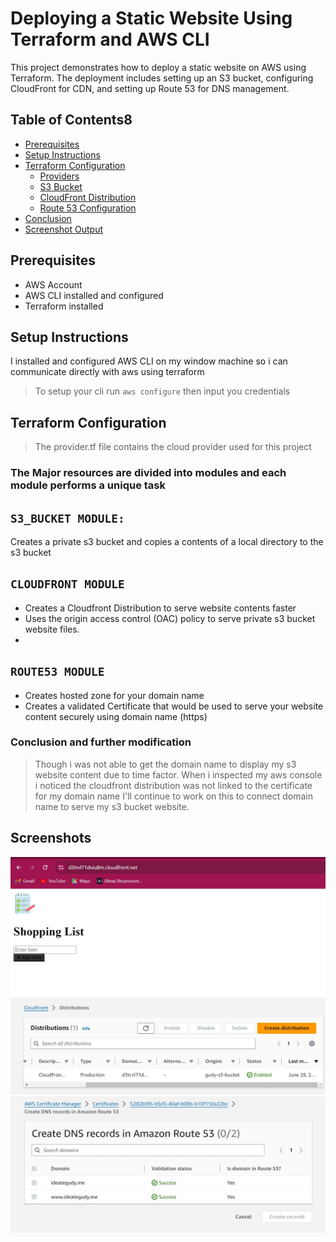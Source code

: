 # Deploying a Static Website Using Terraform and AWS CLI

This project demonstrates how to deploy a static website on AWS using Terraform. The deployment includes setting up an S3 bucket, configuring CloudFront for CDN, and setting up Route 53 for DNS management.

## Table of Contents8
- [Prerequisites](#prerequisites)
- [Setup Instructions](#setup-instructions)
- [Terraform Configuration](#terraform-configuration)
  - [Providers](#providers)
  - [S3 Bucket](#s3-bucket)
  - [CloudFront Distribution](#cloudfront-distribution)
  - [Route 53 Configuration](#route-53-configuration)
- [Conclusion](#Conclusion)
- [Screenshot Output](#screenshot_outputs)


## Prerequisites

- AWS Account
- AWS CLI installed and configured
- Terraform installed

## Setup Instructions


I installed and configured AWS CLI on my window machine so i can communicate directly with aws using terraform

> To setup your cli run
`aws configure` then input you credentials

## Terraform Configuration
> The provider.tf file contains the cloud provider used for this project

### The Major resources are divided into modules and each module performs a unique task

## `S3_BUCKET MODULE:`
Creates a private s3 bucket and copies a contents of a local directory to the s3 bucket
## `CLOUDFRONT MODULE`
- Creates a Cloudfront Distribution to serve website contents faster
- Uses the origin access control (OAC) policy to serve private  s3 bucket website files.
- 
## `ROUTE53 MODULE`
- Creates hosted zone for your domain name
- Creates a validated Certificate that would be used to serve your website content securely using domain name (https)

### Conclusion and further modification
> Though i was not able to get the domain name to display my s3 website content due to time factor.
> When i inspected my aws console i noticed the cloudfront distribution was not linked to the certificate for my domain name
> I'll continue to work on this to connect domain name to serve my s3 bucket website. 

## Screenshots

![cloudfront website](./img/Screenshot%202024-06-28%20200443.jpg)
![cloudfront distribution](./img/Screenshot%202024-06-28%20201038.jpg)
![certificate](./img/Screenshot%202024-06-28%20201012.jpg)



